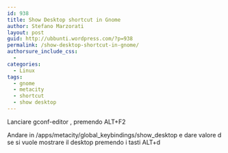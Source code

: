 ```yaml
---
id: 938
title: Show Desktop shortcut in Gnome
author: Stefano Marzorati
layout: post
guid: http://ubbunti.wordpress.com/?p=938
permalink: /show-desktop-shortcut-in-gnome/
authorsure_include_css:
  - 
categories:
  - Linux
tags:
  - gnome
  - metacity
  - shortcut
  - show desktop
---
```

Lanciare gconf-editor , premendo ALT+F2

Andare in /apps/metacity/global\_keybindings/show\_desktop e dare valore <ALT>d se si vuole mostrare il desktop premendo i tasti ALT+d